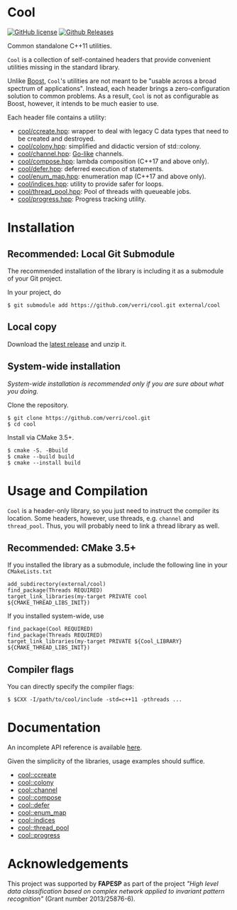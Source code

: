 # Cool

[![GitHub license](https://img.shields.io/badge/license-Zlib-blue.svg)](https://raw.githubusercontent.com/verri/cool/master/license.txt)
[![Github Releases](https://img.shields.io/github/release/verri/cool.svg)](https://github.com/verri/cool/releases)

Common standalone C++11 utilities.

`Cool` is a collection of self-contained headers that provide convenient
utilities missing in the standard library.

Unlike [Boost](http://www.boost.org), `Cool`'s utilities are not meant to
be "usable across a broad spectrum of applications".  Instead, each
header brings a zero-configuration solution to common problems.  As a result,
`Cool` is not as configurable as Boost, however, it intends to be much easier
to use.

Each header file contains a utility:
- [cool/ccreate.hpp](https://github.com/verri/cool/blob/master/include/cool/ccreate.hpp):
    wrapper to deal with legacy C data types that need to be created and destroyed.
- [cool/colony.hpp](https://github.com/verri/cool/blob/master/include/cool/colony.hpp):
    simplified and didactic version of std::colony.
- [cool/channel.hpp](https://github.com/verri/cool/blob/master/include/cool/channel.hpp):
    [Go-like](https://gobyexample.com/channels) channels.
- [cool/compose.hpp](https://github.com/verri/cool/blob/master/include/cool/compose.hpp):
    lambda composition (C++17 and above only).
- [cool/defer.hpp](https://github.com/verri/cool/blob/master/include/cool/defer.hpp):
    deferred execution of statements.
- [cool/enum_map.hpp](https://github.com/verri/cool/blob/master/include/cool/enum_map.hpp):
    enumeration map (C++17 and above only).
- [cool/indices.hpp](https://github.com/verri/cool/blob/master/include/cool/indices.hpp):
    utility to provide safer for loops.
- [cool/thread_pool.hpp](https://github.com/verri/cool/blob/master/include/cool/thread_pool.hpp):
    Pool of threads with queueable jobs.
- [cool/progress.hpp](https://github.com/verri/cool/blob/master/include/cool/progress.hpp):
    Progress tracking utility.

# Installation

## Recommended: Local Git Submodule

The recommended installation of the library is including it as a submodule of your Git project.

In your project, do
```
$ git submodule add https://github.com/verri/cool.git external/cool
```

## Local copy

Download the [latest release](https://github.com/verri/cool/releases) and unzip it.

## System-wide installation

*System-wide installation is recommended only if you are sure about what you doing.*

Clone the repository.
```
$ git clone https://github.com/verri/cool.git
$ cd cool
```

Install via CMake 3.5+.
```
$ cmake -S. -Bbuild
$ cmake --build build
$ cmake --install build
```

# Usage and Compilation

`Cool` is a header-only library, so you just need to instruct the compiler its location.
Some headers, however, use threads, e.g. `channel` and `thread_pool`.
Thus, you will probably need to link a thread library as well.

## Recommended: CMake 3.5+

If you installed the library as a submodule, include the following line in your `CMakeLists.txt`
```
add_subdirectory(external/cool)
find_package(Threads REQUIRED)
target_link_libraries(my-target PRIVATE cool ${CMAKE_THREAD_LIBS_INIT})
```

If you installed system-wide, use
```
find_package(Cool REQUIRED)
find_package(Threads REQUIRED)
target_link_libraries(my-target PRIVATE ${Cool_LIBRARY} ${CMAKE_THREAD_LIBS_INIT})
```

## Compiler flags

You can directly specify the compiler flags:
```
$ $CXX -I/path/to/cool/include -std=c++11 -pthreads ...
```

# Documentation

An incomplete API reference is available [here](https://verri.github.io/cool/).

Given the simplicity of the libraries, usage examples should suffice.
- [cool::ccreate](https://github.com/verri/cool/blob/master/test/ccreate.cpp)
- [cool::colony](https://github.com/verri/cool/blob/master/test/colony.cpp)
- [cool::channel](https://github.com/verri/cool/blob/master/test/channel.cpp)
- [cool::compose](https://github.com/verri/cool/blob/master/test/compose.cpp)
- [cool::defer](https://github.com/verri/cool/blob/master/test/defer.cpp)
- [cool::enum_map](https://github.com/verri/cool/blob/master/test/enum_map.cpp)
- [cool::indices](https://github.com/verri/cool/blob/master/test/indices.cpp)
- [cool::thread_pool](https://github.com/verri/cool/blob/master/test/thread_pool.cpp)
- [cool::progress](https://github.com/verri/cool/blob/master/test/progress.cpp)

# Acknowledgements

This project was supported by **FAPESP** as part of the project *"High level data
classification based on complex network applied to invariant pattern recognition"*
(Grant number 2013/25876-6).
